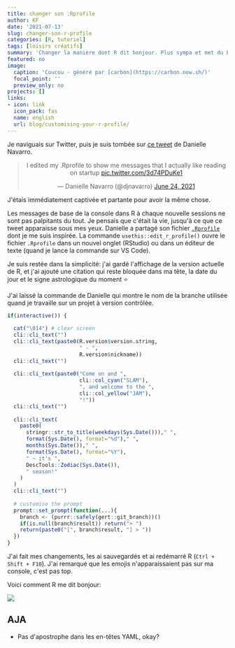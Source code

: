 ```yaml
---
title: changer son .Rprofile
author: KF
date: '2021-07-13'
slug: changer-son-r-profile
categories: [R, tutoriel]
tags: [loisirs créatifs]
summary: 'Changer la manière dont R dit bonjour. Plus sympa et met du baume au coeur.'
featured: no
image:
  caption: 'Coucou - généré par [carbon](https://carbon.now.sh/)'
  focal_point: ''
  preview_only: no
projects: []
links:
- icon: link
  icon_pack: fas
  name: english
  url: blog/customising-your-r-profile/
---
```


Je naviguais sur Twitter, puis je suis tombée sur [ce tweet](https://twitter.com/djnavarro/status/1407971934021713920?s=20) de Danielle Navarro.

<center>
<blockquote class="twitter-tweet"><p lang="en" dir="ltr">I edited my .Rprofile to show me messages that I actually like reading on startup <a href="https://t.co/3d74PDuKe1">pic.twitter.com/3d74PDuKe1</a></p>&mdash; Danielle Navarro (@djnavarro) <a href="https://twitter.com/djnavarro/status/1407971934021713920?ref_src=twsrc%5Etfw">June 24, 2021</a></blockquote> <script async src="https://platform.twitter.com/widgets.js" charset="utf-8"></script> 
</center>

J'étais immédiatement captivée et partante pour avoir la même chose. 
 
Les messages de base de la console dans R à chaque nouvelle sessions ne sont pas palpitants du tout. Je pensais que c'était la vie, jusqu'à ce que ce tweet apparaisse sous mes yeux. Danielle a partagé son fichier [`.Rprofile`](https://gist.github.com/djnavarro/0fa53868439f8db604fcd23bbef01288) dont je me suis inspirée. La commande `usethis::edit_r_profile()` ouvre le fichier `.Rprofile` dans un nouvel onglet (RStudio) ou dans un éditeur de texte (quand je lance la commande sur VS Code).

Je suis restée dans la simplicité: j'ai gardé l'affichage de la version actuelle de R, et j'ai ajouté une citation qui reste bloquée dans ma tête, la date du jour et le signe astrologique du moment :star:

J'ai laissé la commande de Danielle qui montre le nom de la branche utilisée quand je travaille sur un projet à version contrôlée.

```r
if(interactive()) {
  
  cat("\014") # clear screen
  cli::cli_text("")
  cli::cli_text(paste0(R.version$version.string,
                       " - ",
                       R.version$nickname))
  cli::cli_text("")
  
  cli::cli_text(paste0("Come on and ",
                       cli::col_cyan("SLAM"),
                       ", and welcome to the ",
                       cli::col_yellow("JAM"),
                       "!"))
  cli::cli_text("")
  
  cli::cli_text(
    paste0(
      stringr::str_to_title(weekdays(Sys.Date()))," ",
      format(Sys.Date(), format="%d")," ",
      months(Sys.Date())," ",
      format(Sys.Date(), format="%Y"),
      " ~ it's ",
      DescTools::Zodiac(Sys.Date()),
      " season!"
    )
  )
  cli::cli_text("")
  
  # customise the prompt
  prompt::set_prompt(function(...){
    branch <- (purrr::safely(gert::git_branch))()
    if(is.null(branch$result)) return("> ")
    return(paste0("[", branch$result, "] > "))
  })
}
```

J'ai fait mes changements, les ai sauvegardés et ai redémarré R (`Ctrl + Shift + F10`). J'ai remarqué que les emojis n'apparaissaient pas sur ma console, c'est pas top. 

Voici comment R me dit bonjour:

![](rprofile.png)

## AJA

* Pas d'apostrophe dans les en-têtes YAML, okay?
